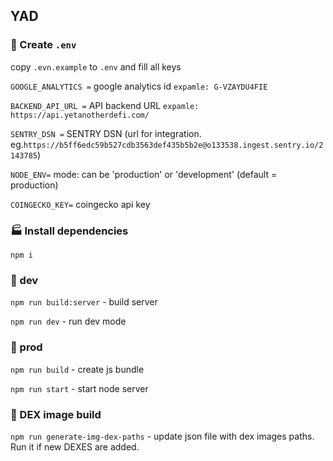 ## YAD

### 🌳 Create `.env`

copy `.evn.example` to `.env` and fill all keys

`GOOGLE_ANALYTICS =` google analytics id `expamle: G-VZAYDU4FIE`

`BACKEND_API_URL =` API backend URL `expamle: https://api.yetanotherdefi.com/`

`SENTRY_DSN =` SENTRY DSN (url for integration. eg.`https://b5ff6edc59b527cdb3563def435b5b2e@o133538.ingest.sentry.io/2143785`)

`NODE_ENV=` mode: can be 'production' or 'development' (default = production)

`COINGECKO_KEY=` coingecko api key

### 🏭 Install dependencies

`npm i`

### 💫 dev

`npm run build:server` - build server

`npm run dev` - run dev mode

### 🌟 prod

`npm run build` - create js bundle

`npm run start` - start node server

### 🐨 DEX image build

`npm run generate-img-dex-paths` - update json file with dex images paths. Run it if new DEXES are added.
